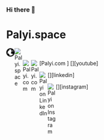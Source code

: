 ### Hi there 👋

<!--
**palyi/palyi** is a ✨ _special_ ✨ repository because its `README.md` (this file) appears on your GitHub profile.

Here are some ideas to get you started:

- 🔭 I’m currently working on ...
- 🌱 I’m currently learning ...
- 👯 I’m looking to collaborate on ...
- 🤔 I’m looking for help with ...
- 💬 Ask me about ...
- 📫 How to reach me: ...
- 😄 Pronouns: ...
- ⚡ Fun fact: ...
-->


<H1>Palyi.space</H1>
<img align="left" alt="Palyi.space" width="22px" src="https://raw.githubusercontent.com/iconic/open-iconic/master/svg/globe.svg" /> <img align="left" alt="Palyi.space" width="22px" src="https://cdn.jsdelivr.net/npm/simple-icons@v3/icons/youtube.svg" /></br>

[Palyi.com <img align="left" alt="Palyi.com" width="22px" src="https://cdn.jsdelivr.net/npm/simple-icons@v3/icons/linkedin.svg" />] [<img align="left" alt="Palyi.com" width="22px" src="https://cdn.jsdelivr.net/npm/simple-icons@v3/icons/youtube.svg" />][youtube] </br>

[<img align="left" alt="Palyi on LinkedIn" width="22px" src="https://cdn.jsdelivr.net/npm/simple-icons@v3/icons/linkedin.svg" />][linkedin]

[<img align="left" alt="Palyi on Instagram" width="22px" src="https://cdn.jsdelivr.net/npm/simple-icons@v3/icons/instagram.svg" />][instagram]
